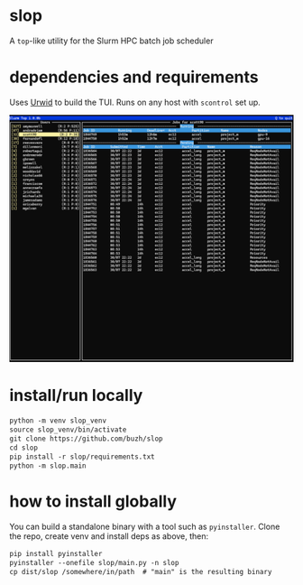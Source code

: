 # slop
A `top`-like utility for the Slurm HPC batch job scheduler

# dependencies and requirements

Uses [Urwid](https://urwid.org) to build the TUI.
Runs on any host with `scontrol` set up.

![slop screenshot](img/slop_screenshot1.png)

# install/run locally

```
python -m venv slop_venv
source slop_venv/bin/activate
git clone https://github.com/buzh/slop
cd slop
pip install -r slop/requirements.txt
python -m slop.main
```

# how to install globally

You can build a standalone binary with a tool such as `pyinstaller`.
Clone the repo, create venv and install deps as above, then:

```
pip install pyinstaller
pyinstaller --onefile slop/main.py -n slop
cp dist/slop /somewhere/in/path  # "main" is the resulting binary
```
